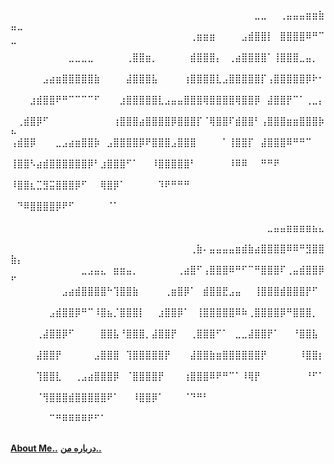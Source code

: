 ⠀⠀⠀⠀⠀⠀⠀⠀⠀⠀⠀⠀⠀⠀⠀⠀⠀⠀⠀⠀⠀⠀⠀⠀⠀⠀⠀⠀⠀⠀⠀⠀⠀⠀⠀⠀⠀⠀⣀⣀⠀⠀⢀⣤⣤⣤⣶⣶⣷⣤⣀
⠀⠀⠀⠀⠀⠀⠀⠀⠀⠀⠀⠀⠀⠀⠀⠀⠀⠀⠀⠀⠀⠀⠀⠀⠀⠀⠀⠀⢀⣶⣶⣶⠀⠀⠀⠀⣠⣾⣿⣿⡇⠀⣿⣿⣿⣿⠿⠛⠉⠉⠀
⠀⠀⠀⠀⠀⠀⠀⠀⠀⣀⣀⣀⣀⠀⠀⠀⠀⠀⢀⣿⣿⣶⡀⠀⠀⠀⠀⠀⣾⣿⣿⣿⡄⠀⢀⣴⣿⣿⣿⣿⠁⢸⣿⣿⣿⣀⣤⡀⠀⠀⠀
⠀⠀⠀⠀⠀⣠⣴⣶⣿⣿⣿⣿⣿⣷⠀⠀⠀⠀⣼⣿⣿⣿⣧⠀⠀⠀⠀⢰⣿⣿⣿⣿⣇⣠⣿⣿⣿⣿⣿⡏⢠⣿⣿⣿⣿⣿⡿⠗⠂⠀⠀
⠀⠀⠀⣰⣾⣿⣿⠟⠛⠉⠉⠉⠉⠋⠀⠀⠀⣰⣿⣿⣿⣿⣿⣇⣠⣤⣤⣿⣿⣿⢿⣿⣿⣿⣿⢿⣿⣿⡿⠀⣼⣿⣿⡟⠉⠁⢀⣀⡄⠀⠀
⠀⢀⣾⣿⡿⠋⠀⠀⠀⠀⠀⠀⠀⠀⠀⠀⢰⣿⣿⣿⣴⣿⣿⣿⣿⡿⣿⣿⣿⡏⠈⢿⣿⣿⠏⣾⣿⣿⠃⢠⣿⣿⣿⣶⣶⣿⣿⣿⡷⠦⠀
⢠⣾⣿⡿⠀⠀⠀⣀⣠⣴⣶⣿⣿⡷⠀⣠⣿⣿⣿⣿⡿⠟⣿⣿⣿⣠⣿⣿⣿⠀⠀⠀⠀⠁⢸⣿⣿⡏⠀⣼⣿⣿⣿⠿⠛⠛⠉⠀⠀⠀⠀
⢸⣿⣿⠣⣴⣾⣿⣿⣿⣿⣿⣿⡿⠃⣰⣿⣿⣿⠋⠁⠀⠀⠸⣿⣿⣿⣿⣿⠃⠀⠀⠀⠀⠀⠸⠿⠿⠀⠀⠛⠛⠟⠀⠀⠀⠀⠀⠀⠀⠀⠀
⠸⣿⣿⣆⣉⣻⣭⣿⣿⣿⡿⠋⠀⠀⢿⣿⡿⠁⠀⠀⠀⠀⠀⠹⠟⠛⠛⠛⠀⠀⠀⠀⠀⠀⠀⠀⠀⠀⠀⠀⠀⠀⠀⠀⠀⠀⠀⠀⠀⠀⠀
⠀⠙⠿⣿⣿⣿⣿⡿⠟⠋⠀⠀⠀⠀⠀⠈⠁⠀⠀⠀⠀⠀⠀⠀⠀⠀⠀⠀⠀⠀⠀⠀⠀⠀⠀⠀⠀⠀⠀⠀⠀⠀⠀⠀⠀⠀⠀⠀⠀⠀⠀
⠀⠀⠀⠀⠀⠀⠀⠀⠀⠀⠀⠀⠀⠀⠀⠀⠀⠀⠀⠀⠀⠀⠀⠀⠀⠀⠀⠀⠀⠀⠀⠀⠀⠀⠀⠀⠀⠀⠀⠀⣀⣤⣤⣶⣶⣶⣶⣦⣄⠀⠀
⠀⠀⠀⠀⠀⠀⠀⠀⠀⠀⠀⠀⠀⠀⠀⠀⠀⠀⠀⠀⠀⠀⠀⠀⠀⠀⠀⠀⢀⣷⠄⣤⣤⣤⣤⣶⣾⣷⣴⣿⣿⣿⣿⠿⠿⠛⣻⣿⣿⣷⡄
⠀⠀⠀⠀⠀⠀⠀⠀⠀⠀⠀⣀⣠⣤⣄⠀⣶⣶⣤⡀⠀⠀⠀⠀⠀⠀⢀⣴⣿⠋⢠⣿⣿⣿⠿⠛⠋⠉⠛⣿⣿⣿⠏⢀⣤⣾⣿⣿⡿⠋⠀
⠀⠀⠀⠀⠀⠀⠀⠀⣠⣴⣾⣿⣿⣿⣿⠓⢹⣿⣿⣷⠀⠀⠀⠀⢀⣶⣿⡿⠁⠀⣾⣿⣿⣟⣠⣤⠀⠀⢸⣿⣿⣿⣾⣿⣿⣿⡟⠋⠀⠀⠀
⠀⠀⠀⠀⠀⠀⣠⣾⣿⣿⡿⠛⠉⠸⣿⣦⡈⣿⣿⣿⡇⠀⠀⣰⣿⣿⡿⠁⠀⢸⣿⣿⣿⣿⣿⠿⠷⢀⣿⣿⣿⣿⡿⠛⣿⣿⣿⡀⠀⠀⠀
⠀⠀⠀⠀⢀⣼⣿⣿⡿⠋⠀⠀⠀⠀⣿⣿⣧⠘⣿⣿⣿⡀⣼⣿⣿⡟⠀⠀⢀⣿⣿⣿⠋⠁⠀⣀⣀⣼⣿⣿⡟⠁⠀⠀⠘⣿⣿⣧⠀⠀⠀
⠀⠀⠀⠀⣼⣿⣿⡟⠀⠀⠀⠀⠀⣠⣿⣿⣿⠀⢹⣿⣿⣿⣿⣿⡟⠀⠀⠀⣼⣿⣿⣷⣶⣿⣿⣿⣿⣿⣿⡟⠀⠀⠀⠀⠀⠸⣿⣿⡆⠀⠀
⠀⠀⠀⠀⢹⣿⣿⣇⠀⠀⢀⣠⣴⣿⣿⣿⡿⠀⠈⣿⣿⣿⣿⡟⠀⠀⠀⢰⣿⣿⣿⠿⠟⠛⠉⠁⠸⢿⡟⠀⠀⠀⠀⠀⠀⠀⠘⠋⠁⠀⠀
⠀⠀⠀⠀⠈⢻⣿⣿⣿⣾⣿⣿⣿⣿⣿⠟⠁⠀⠀⠸⣿⣿⡿⠁⠀⠀⠀⠈⠙⠛⠃⠀⠀⠀⠀⠀⠀⠀⠀⠀⠀⠀⠀⠀⠀⠀⠀⠀⠀⠀⠀
⠀⠀⠀⠀⠀⠀⠉⠛⠿⠿⠿⠿⠟⠋⠁⠀⠀⠀⠀⠀⠀⠀⠀⠀⠀⠀⠀⠀⠀⠀⠀⠀⠀⠀⠀⠀⠀⠀⠀⠀⠀⠀⠀⠀⠀⠀⠀⠀⠀⠀⠀

**[About Me..](https://github.com/LordKayaba/LordKayaba/blob/main/Resume.md)**      **[درباره من..](https://github.com/LordKayaba/LordKayaba/blob/main/ResumeFarsi.md)**
